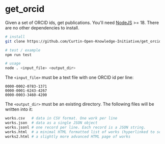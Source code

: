 # get_orcid

Given a set of ORCID ids, get publications. You'll need [NodeJS](https://nodejs.org/en/download/) >= 18. There are no other dependencies to install.

```bash
# install
git clone https://github.com/Curtin-Open-Knowledge-Initiative/get_orcid.git && cd get_orcid

# test / example
npm run test

# usage
node . <input_file> <output_dir>
```

The `<input_file>` must be a text file with one ORCID id per line:

```text
0000-0002-0783-1371
0000-0001-6243-4267
0000-0003-3460-4200
```

The `<output_dir>` must be an existing directory. The following files will be written into it:

```bash
works.csv   # data in CSV format. One work per line
works.json  # data as a single JSON object
works.jsonl # one record per line. Each record is a JSON string.
works.html  # a minimal HTML formatted list of works (hyperlinked to sources)
works2.html # a slightly more advanced HTML page of works
```
